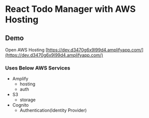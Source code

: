 # React Todo Manager with AWS Hosting

## Demo
Open AWS Hosting [https://dev.d3470g6x9l99d4.amplifyapp.com/](https://dev.d3470g6x9l99d4.amplifyapp.com/)

### Uses Below AWS Services
- Amplify
    - hosting
    - auth
- S3
    - storage
- Cognito
    - Authentication(Identity Provider)
